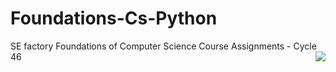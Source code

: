 # Foundations-Cs-Python
SE factory Foundations of Computer Science Course Assignments - Cycle 46
<img src="https://uploads-ssl.webflow.com/63e3828f575098222357ad70/63e3c538627455556c58db15_Property%201%3Dlogo_text.svg" align=right>
